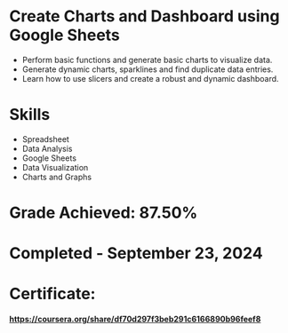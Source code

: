 # Create Charts and Dashboard using Google Sheets
+ Perform basic functions and generate basic charts to visualize data.
+ Generate dynamic charts, sparklines and find duplicate data entries.
+ Learn how to use slicers and create a robust and dynamic dashboard.

# Skills 
+ Spreadsheet
+ Data Analysis
+ Google Sheets
+ Data Visualization
+ Charts and Graphs

# Grade Achieved: 87.50%
# Completed - September 23, 2024
# Certificate: <br>
#### https://coursera.org/share/df70d297f3beb291c6166890b96feef8

